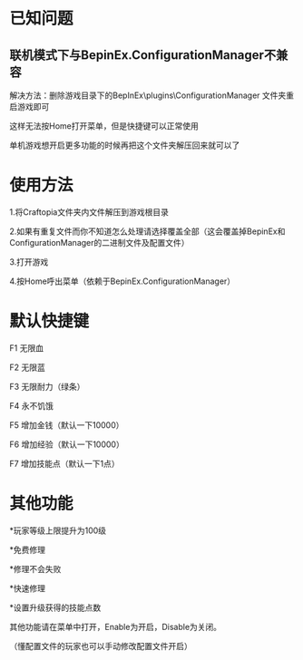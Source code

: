 # 已知问题
## 联机模式下与BepinEx.ConfigurationManager不兼容
解决方法：删除游戏目录下的BepInEx\plugins\ConfigurationManager 文件夹重启游戏即可

这样无法按Home打开菜单，但是快捷键可以正常使用

单机游戏想开启更多功能的时候再把这个文件夹解压回来就可以了


# 使用方法
1.将Craftopia文件夹内文件解压到游戏根目录

2.如果有重复文件而你不知道怎么处理请选择覆盖全部（这会覆盖掉BepinEx和ConfigurationManager的二进制文件及配置文件）

3.打开游戏

4.按Home呼出菜单（依赖于BepinEx.ConfigurationManager）

# 默认快捷键
F1	无限血

F2	无限蓝

F3	无限耐力（绿条）

F4	永不饥饿

F5	增加金钱（默认一下10000）

F6	增加经验（默认一下10000）

F7	增加技能点（默认一下1点）

# 其他功能
*玩家等级上限提升为100级

*免费修理

*修理不会失败

*快速修理

*设置升级获得的技能点数

其他功能请在菜单中打开，Enable为开启，Disable为关闭。

（懂配置文件的玩家也可以手动修改配置文件开启）

